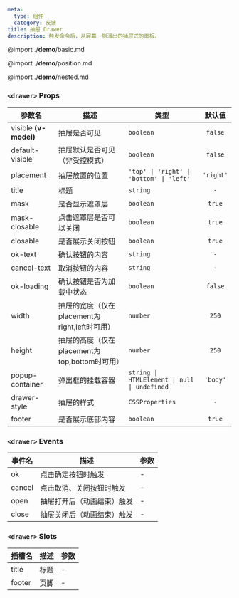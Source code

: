 ```yaml
meta:
  type: 组件
  category: 反馈
title: 抽屉 Drawer
description: 触发命令后，从屏幕一侧滑出的抽屉式的面板。
```

@import ./__demo__/basic.md

@import ./__demo__/position.md

@import ./__demo__/nested.md


### `<drawer>` Props

| 参数名              | 描述                              |类型|默认值|
|------------------|---------------------------------|---|:---:|
| visible **(v-model)** | 抽屉是否可见                          |`boolean`|`false`|
| default-visible  | 抽屉默认是否可见（非受控模式）                 |`boolean`|`false`|
| placement        | 抽屉放置的位置                         |`'top' \| 'right' \| 'bottom' \| 'left'`|`'right'`|
| title            | 标题                              |`string`|`-`|
| mask             | 是否显示遮罩层                         |`boolean`|`true`|
| mask-closable    | 点击遮罩层是否可以关闭                     |`boolean`|`true`|
| closable         | 是否展示关闭按钮                        |`boolean`|`true`|
| ok-text          | 确认按钮的内容                         |`string`|`-`|
| cancel-text      | 取消按钮的内容                         |`string`|`-`|
| ok-loading       | 确认按钮是否为加载中状态                    |`boolean`|`false`|
| width            | 抽屉的宽度（仅在placement为right,left时可用） |`number`|`250`|
| height           | 抽屉的高度（仅在placement为top,bottom时可用） |`number`|`250`|
| popup-container  | 弹出框的挂载容器                        |`string \| HTMLElement \| null \| undefined`|`'body'`|
| drawer-style     | 抽屉的样式                           |`CSSProperties`|`-`|
| footer           | 是否展示底部内容                     |`boolean`|`true`|
### `<drawer>` Events

|事件名|描述|参数|
|---|---|---|
|ok|点击确定按钮时触发|-|
|cancel|点击取消、关闭按钮时触发|-|
|open|抽屉打开后（动画结束）触发|-|
|close|抽屉关闭后（动画结束）触发|-|
### `<drawer>` Slots

|插槽名|描述|参数|
|---|:---:|---|
|title|标题|-|
|footer|页脚|-|


